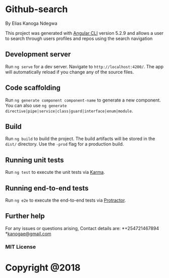 # Github-search
By Elias Kanoga Ndegwa

This project was generated with [Angular CLI](https://github.com/angular/angular-cli) version 5.2.9 and allows a user to search through users profiles and repos using the search navigation

## Development server

Run `ng serve` for a dev server. Navigate to `http://localhost:4200/`. The app will automatically reload if you change any of the source files.

## Code scaffolding

Run `ng generate component component-name` to generate a new component. You can also use `ng generate directive|pipe|service|class|guard|interface|enum|module`.

## Build

Run `ng build` to build the project. The build artifacts will be stored in the `dist/` directory. Use the `-prod` flag for a production build.

## Running unit tests

Run `ng test` to execute the unit tests via [Karma](https://karma-runner.github.io).

## Running end-to-end tests

Run `ng e2e` to execute the end-to-end tests via [Protractor](http://www.protractortest.org/).

## Further help
For any issues or questions arising, Contact details are:
*+254721467894 *kanogae@gmail.com

### MIT License

# Copyright @2018
